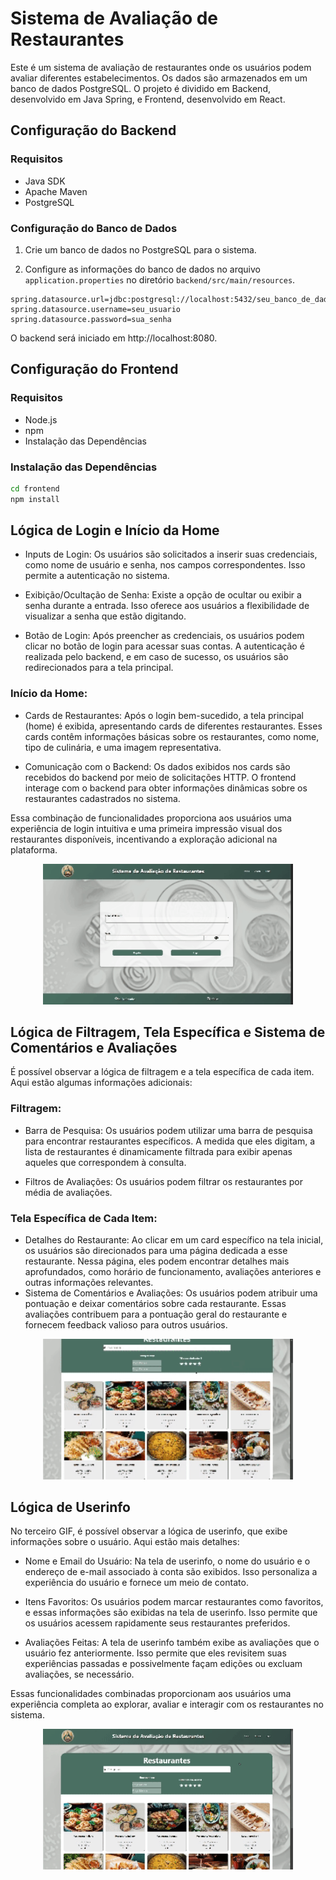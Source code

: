 # Sistema de Avaliação de Restaurantes

Este é um sistema de avaliação de restaurantes onde os usuários podem avaliar diferentes estabelecimentos. Os dados são armazenados em um banco de dados PostgreSQL. O projeto é dividido em Backend, desenvolvido em Java Spring, e Frontend, desenvolvido em React.

## Configuração do Backend

### Requisitos

- Java SDK
- Apache Maven
- PostgreSQL

### Configuração do Banco de Dados

1. Crie um banco de dados no PostgreSQL para o sistema.

2. Configure as informações do banco de dados no arquivo `application.properties` no diretório `backend/src/main/resources`.

```properties
spring.datasource.url=jdbc:postgresql://localhost:5432/seu_banco_de_dados
spring.datasource.username=seu_usuario
spring.datasource.password=sua_senha
```

O backend será iniciado em http://localhost:8080.

## Configuração do Frontend
### Requisitos
- Node.js
- npm
- Instalação das Dependências

### Instalação das Dependências
```bash
cd frontend
npm install
```

## Lógica de Login e Início da Home

- Inputs de Login: 
Os usuários são solicitados a inserir suas credenciais, como nome de usuário e senha, nos campos correspondentes. Isso permite a autenticação no sistema.

- Exibição/Ocultação de Senha: 
Existe a opção de ocultar ou exibir a senha durante a entrada. Isso oferece aos usuários a flexibilidade de visualizar a senha que estão digitando.

- Botão de Login: 
Após preencher as credenciais, os usuários podem clicar no botão de login para acessar suas contas. A autenticação é realizada pelo backend, e em caso de sucesso, os usuários são redirecionados para a tela principal.

### Início da Home:
- Cards de Restaurantes: 
Após o login bem-sucedido, a tela principal (home) é exibida, apresentando cards de diferentes restaurantes. Esses cards contêm informações básicas sobre os restaurantes, como nome, tipo de culinária, e uma imagem representativa.

- Comunicação com o Backend: 
Os dados exibidos nos cards são recebidos do backend por meio de solicitações HTTP. O frontend interage com o backend para obter informações dinâmicas sobre os restaurantes cadastrados no sistema.

Essa combinação de funcionalidades proporciona aos usuários uma experiência de login intuitiva e uma primeira impressão visual dos restaurantes disponíveis, incentivando a exploração adicional na plataforma.
<p align='center'>
    <img width='400' src='FrontEnd\src\assets\to_readme\login.gif'>
</p>

## Lógica de Filtragem, Tela Específica e Sistema de Comentários e Avaliações
É possível observar a lógica de filtragem e a tela específica de cada item. Aqui estão algumas informações adicionais:

### Filtragem:
- Barra de Pesquisa: Os usuários podem utilizar uma barra de pesquisa para encontrar restaurantes específicos. A medida que eles digitam, a lista de restaurantes é dinamicamente filtrada para exibir apenas aqueles que correspondem à consulta.

- Filtros de Avaliações: Os usuários podem filtrar os restaurantes por média de avaliações.

### Tela Específica de Cada Item:
- Detalhes do Restaurante: 
Ao clicar em um card específico na tela inicial, os usuários são direcionados para uma página dedicada a esse restaurante. Nessa página, eles podem encontrar detalhes mais aprofundados, como horário de funcionamento, avaliações anteriores e outras informações relevantes.
- Sistema de Comentários e Avaliações:
Os usuários podem atribuir uma pontuação e deixar comentários sobre cada restaurante. Essas avaliações contribuem para a pontuação geral do restaurante e fornecem feedback valioso para outros usuários.

<p align='center'>
    <img width='400' src='FrontEnd\src\assets\to_readme\home.gif'>
</p>

## Lógica de Userinfo
No terceiro GIF, é possível observar a lógica de userinfo, que exibe informações sobre o usuário. Aqui estão mais detalhes:

- Nome e Email do Usuário: Na tela de userinfo, o nome do usuário e o endereço de e-mail associado à conta são exibidos. Isso personaliza a experiência do usuário e fornece um meio de contato.

- Itens Favoritos: Os usuários podem marcar restaurantes como favoritos, e essas informações são exibidas na tela de userinfo. Isso permite que os usuários acessem rapidamente seus restaurantes preferidos.

- Avaliações Feitas: A tela de userinfo também exibe as avaliações que o usuário fez anteriormente. Isso permite que eles revisitem suas experiências passadas e possivelmente façam edições ou excluam avaliações, se necessário.

Essas funcionalidades combinadas proporcionam aos usuários uma experiência completa ao explorar, avaliar e interagir com os restaurantes no sistema.

<p align='center'>
    <img width='400' src='FrontEnd\src\assets\to_readme\userinfo.gif'>
</p>